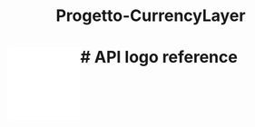 <h1 align="center"> Progetto-CurrencyLayer</h1>
<h1> <img src="currencylayer_logo.png"
  width="128"
  height="128"
  style="float:left;">
    # API logo reference

